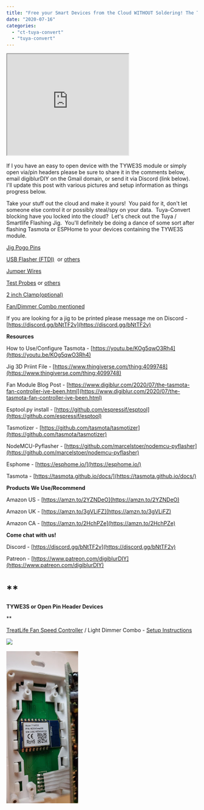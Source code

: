 ```yaml
---
title: "Free your Smart Devices from the Cloud WITHOUT Soldering! The Tuya Clamp for Tasmota & ESPHome"
date: "2020-07-16"
categories: 
  - "ct-tuya-convert"
  - "tuya-convert"
---
```


  

  

<iframe allowfullscreen height="266" src="https://www.youtube.com/embed/imKZbhJ8lvU" width="320" youtube-src-=""></iframe>

  

  

If I you have an easy to open device with the TYWE3S module or simply open via/pin headers please be sure to share it in the comments below, email digiblurDIY on the Gmail domain, or send it via Discord (link below).  I'll update this post with various pictures and setup information as things progress below.

  

Take your stuff out the cloud and make it yours!  You paid for it, don't let someone else control it or possibly steal/spy on your data.  Tuya-Convert blocking have you locked into the cloud?  Let's check out the Tuya / Smartlife Flashing Jig.  You'll definitely be doing a dance of some sort after flashing Tasmota or ESPHome to your devices containing the TYWE3S module.  

  

[Jig Pogo Pins](https://amzn.to/3h7fJcH)

[USB Flasher (FTDI)](https://amzn.to/2W8ocUL)  or [others](https://amzn.to/2OuuqKo)

[Jumper Wires](https://amzn.to/2DlghNf)

[Test Probes](https://amzn.to/2BRSR1C) or [others](https://amzn.to/2AIA2NU) 

[2 inch Clamp(optional)](https://amzn.to/3fxwGwx)

  

[Fan/Dimmer Combo mentioned](https://amzn.to/3eY2iLh) 

  

If you are looking for a jig to be printed please message me on Discord - [https://discord.gg/bNtTF2v](https://discord.gg/bNtTF2v)

  

**Resources**

How to Use/Configure Tasmota - [https://youtu.be/KOg5qwO3Rh4](https://youtu.be/KOg5qwO3Rh4)

Jig 3D Priint File - [https://www.thingiverse.com/thing:4099748](https://www.thingiverse.com/thing:4099748)

Fan Module Blog Post - [https://www.digiblur.com/2020/07/the-tasmota-fan-controller-ive-been.html](https://www.digiblur.com/2020/07/the-tasmota-fan-controller-ive-been.html)

Esptool.py install - [https://github.com/espressif/esptool](https://github.com/espressif/esptool)

Tasmotizer - [https://github.com/tasmota/tasmotizer](https://github.com/tasmota/tasmotizer)

NodeMCU-Pyflasher - [https://github.com/marcelstoer/nodemcu-pyflasher](https://github.com/marcelstoer/nodemcu-pyflasher)

Esphome - [https://esphome.io/](https://esphome.io/)

Tasmota - [https://tasmota.github.io/docs/](https://tasmota.github.io/docs/)

  

**Products We Use/Recommend**

Amazon US - [https://amzn.to/2YZNDeO](https://amzn.to/2YZNDeO)

Amazon UK - [https://amzn.to/3gVLiFZ](https://amzn.to/3gVLiFZ)

Amazon CA - [https://amzn.to/2HchPZe](https://amzn.to/2HchPZe)

  

**Come chat with us!**

Discord - [https://discord.gg/bNtTF2v](https://discord.gg/bNtTF2v)

Patreon - [https://www.patreon.com/digiblurDIY](https://www.patreon.com/digiblurDIY)

# **  

**TYWE3S or Open Pin Header Devices**

**

  

[TreatLife Fan Speed Controller](https://amzn.to/3eY2iLh) / Light Dimmer Combo - [Setup Instructions](https://www.digiblur.com/2020/07/the-tasmota-fan-controller-ive-been.html)

  

![](images/518q-ubIhFL._AC_SL1500_.jpg)

[![](images/20200706_222305.jpg)](https://1.bp.blogspot.com/-sK6X2b1Newk/XxBU6A9YpvI/AAAAAAAEa0c/RZ_fPfoFzlw2TGzl_ftakOxGAa8yB7KSgCLcBGAsYHQ/s4032/20200706_222305.jpg)
